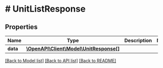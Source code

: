 # # UnitListResponse

## Properties

Name | Type | Description | Notes
------------ | ------------- | ------------- | -------------
**data** | [**\OpenAPI\Client\Model\UnitResponse[]**](UnitResponse.md) |  |

[[Back to Model list]](../../README.md#models) [[Back to API list]](../../README.md#endpoints) [[Back to README]](../../README.md)
